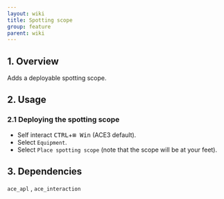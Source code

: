 ```yaml
---
layout: wiki
title: Spotting scope
group: feature
parent: wiki
---
```


## 1. Overview

Adds a deployable spotting scope.

## 2. Usage

### 2.1 Deploying the spotting scope
- Self interact <kbd>CTRL</kbd>+<kbd>⊞ Win</kbd> (ACE3 default).
- Select `Equipment`.
- Select `Place spotting scope` (note that the scope will be at your feet).

## 3. Dependencies

`ace_apl` , `ace_interaction`